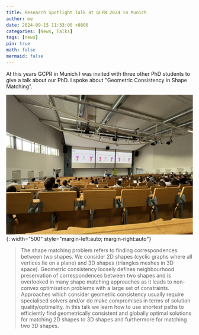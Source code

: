 ```yaml
---
title: Research Spotlight Talk at GCPR 2024 in Munich
author: me
date: 2024-09-15 11:33:00 +0800
categories: [News, Talks]
tags: [news]
pin: true
math: false
mermaid: false
---
```


At this years GCPR in Munich I was invited with three other PhD students to give a talk about our PhD. I spoke about "Geometric Consistency in Shape Matching".

![Desktop View](/assets/img/posts/research-spotlight.jpg){: width="500" style="margin-left:auto; margin-right:auto"}

> The shape matching problem refers to finding correspondences between two shapes. We consider 2D shapes (cyclic graphs where all vertices lie on a plane) and 3D shapes (triangles meshes in 3D space). Geometric consistency loosely defines neighbourhood preservation of correspondences between two shapes and is overlooked in many shape matching approaches as it leads to non-convex optimisation problems with a large set of constraints. Approaches which consider geometric consistency usually require specialised solvers and/or do make compromises in terms of solution quality/optimality. In this talk we learn how to use shortest paths to efficiently find geometrically consistent and globally optimal solutions for matching 2D shapes to 3D shapes and furthermore for matching two 3D shapes.
